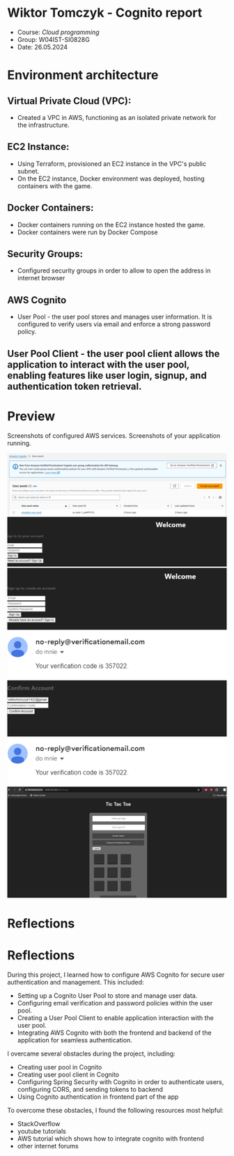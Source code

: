 # Wiktor Tomczyk - Cognito report

- Course: *Cloud programming*
- Group: W04IST-SI0828G
- Date: 26.05.2024

# Environment architecture

## Virtual Private Cloud (VPC):
  * Created a VPC in AWS, functioning as an isolated private network for the infrastructure.
## EC2 Instance:
  * Using Terraform, provisioned an EC2 instance in the VPC's public subnet.
  * On the EC2 instance, Docker environment was deployed, hosting containers with the game.
## Docker Containers:
  * Docker containers running on the EC2 instance hosted the game.
  * Docker containers were run by Docker Compose
## Security Groups:
  * Configured security groups in order to allow to open the address in internet browser
## AWS Cognito
 * User Pool - the user pool stores and manages user information. It is configured to verify users via email and enforce a strong password policy.
## User Pool Client - the user pool client allows the application to interact with the user pool, enabling features like user login, signup, and authentication token retrieval.

# Preview

Screenshots of configured AWS services. Screenshots of your application running.

![Docker compose](img/userpool.png)
![EC2](img/login.png)
![Security](img/signup.png)
![Game1](img/mail.png)
![Game2](img/confirm.png)
![Game3](img/mail.png)
![Game4](img/game.png)


# Reflections

# Reflections

During this project, I learned how to configure AWS Cognito for secure user authentication and management. This included:

- Setting up a Cognito User Pool to store and manage user data.
- Configuring email verification and password policies within the user pool.
- Creating a User Pool Client to enable application interaction with the user pool.
- Integrating AWS Cognito with both the frontend and backend of the application for seamless authentication.
  
I overcame several obstacles during the project, including:

- Creating user pool in Cognito
- Creating user pool client in Cognito
- Configuring Spring Security with Cognito in order to authenticate users, configuring CORS, and sending tokens to backend
- Using Cognito authentication in frontend part of the app
  
To overcome these obstacles, I found the following resources most helpful:

- StackOverflow
- youtube tutorials
- AWS tutorial which shows how to integrate cognito with frontend
- other internet forums

